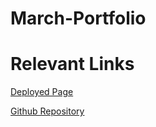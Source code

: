 # March-Portfolio

# Relevant Links

[Deployed Page](https://camilo-arango.github.io/Professional-Portfolio/)

[Github Repository](https://github.com/Camilo-Arango/Professional-Portfolio)